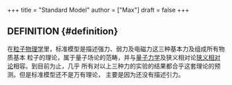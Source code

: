 +++
title = "Standard Model"
author = ["Max"]
draft = false
+++

## DEFINITION {#definition}

在[粒子物理学](20210710172236-particle_physics.md)里，标准模型是描述强力、弱力及电磁力这三种基本力及组成所有物质基本
粒子的理论，属于量子场论的范畴，并与[量子力学](20210710173251-quantum_mechanics.md)及狭义相对论[狭义相对论](20210710173440-special_relativity.md)相容。到目前为止，几乎
所有对以上三种力的实验的结果都合乎这套理论的预测。但是标准模型还不是万有理论，
主要是因为还没有描述引力。

